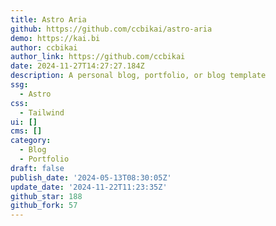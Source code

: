 ```yaml
---
title: Astro Aria
github: https://github.com/ccbikai/astro-aria
demo: https://kai.bi
author: ccbikai
author_link: https://github.com/ccbikai
date: 2024-11-27T14:27:27.184Z
description: A personal blog, portfolio, or blog template
ssg:
  - Astro
css:
  - Tailwind
ui: []
cms: []
category:
  - Blog
  - Portfolio
draft: false
publish_date: '2024-05-13T08:30:05Z'
update_date: '2024-11-22T11:23:35Z'
github_star: 188
github_fork: 57
---
```

